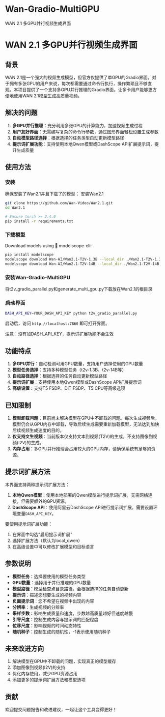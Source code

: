 # Wan-Gradio-MultiGPU
WAN 2.1 多GPU并行视频生成界面


# WAN 2.1 多GPU并行视频生成界面

## 背景

WAN 2.1是一个强大的视频生成模型，但官方仅提供了单GPU的Gradio界面。对于拥有多张GPU的用户来说，每次都需要通过命令行执行，操作繁琐且不够直观。本项目提供了一个支持多GPU并行推理的Gradio界面，让多卡用户能够更方便地使用WAN 2.1模型生成高质量视频。

## 解决的问题

1. **多GPU并行推理**：充分利用多张GPU的计算能力，加速视频生成过程
2. **用户友好界面**：无需编写复杂的命令行参数，通过图形界面轻松设置生成参数
3. **自动模型路径选择**：根据选择的任务类型自动更新模型路径
4. **提示词扩展功能**：支持使用本地Qwen模型或DashScope API扩展提示词，提升生成质量

## 使用方法

### 安装

确保安装了Wan2.1并且下载了的模型：
安装Wan2.1
```bash
git clone https://github.com/Wan-Video/Wan2.1.git
cd Wan2.1

# Ensure torch >= 2.4.0
pip install -r requirements.txt
```

### 下载模型
Download models using 🤖 modelscope-cli:

```bash
pip install modelscope
modelscope download Wan-AI/Wan2.1-T2V-1.3B --local_dir ./Wan2.1-T2V-1.3B
modelscope download Wan-AI/Wan2.1-T2V-14B --local_dir ./Wan2.1-T2V-14B
```

### 安装Wan-Gradio-MultiGPU
将t2v_gradio_parallel.py和generate_multi_gpu.py下载放在Wan2.1的根目录


### 启动界面

```bash
DASH_API_KEY=YOUR_DASH_API_KEY python t2v_gradio_parallel.py
```

启动后，访问 `http://localhost:7860` 即可打开界面。

注意：没有加DASH_API_KEY，提示词扩展功能不会生效

## 功能特点

1. **多GPU并行**：自动检测可用GPU数量，支持用户选择使用的GPU数量
2. **模型任务选择**：支持多种模型任务（t2v-1.3B、t2v-14B等）
3. **自动路径选择**：根据选择的任务自动更新模型路径
4. **提示词扩展**：支持使用本地Qwen模型或DashScope API扩展提示词
5. **高级设置**：支持T5 FSDP、DiT FSDP、T5 CPU等高级选项

## 已知限制

1. **模型卸载问题**：目前尚未解决模型在GPU中不卸载的问题。每次生成视频后，模型仍会从GPU内存中卸载，导致后续生成需要重新加载模型，无法达到加快后续视频生成速度的目的。
2. **仅支持文生视频**：当前版本仅支持文本到视频(T2V)的生成，不支持图像到视频(I2V)的生成。
3. **内存占用**：多GPU并行推理会占用较大的GPU内存，请确保系统有足够的资源。

## 提示词扩展方法

本界面支持两种提示词扩展方法：

1. **本地Qwen模型**：使用本地部署的Qwen模型进行提示词扩展，无需网络连接，但需要额外的GPU资源。
2. **DashScope API**：使用阿里云DashScope API进行提示词扩展，需要设置环境变量`DASH_API_KEY`。

要使用提示词扩展功能：
1. 在界面中勾选"启用提示词扩展"
2. 选择扩展方法（默认为local_qwen）
3. 在高级设置中可以修改扩展模型和目标语言

## 参数说明

- **模型任务**：选择要使用的模型任务类型
- **GPU数量**：选择用于并行推理的GPU数量
- **模型路径**：模型检查点目录路径，会根据选择的任务自动更新
- **提示词**：描述您想要生成的视频内容
- **负面提示词**：您不希望在视频中出现的内容
- **分辨率**：生成视频的分辨率
- **采样步数**：影响生成质量和速度，步数越高质量越好但速度越慢
- **引导尺度**：控制生成内容与提示词的匹配程度
- **位移尺度**：影响视频的时间动态特性
- **随机种子**：控制生成的随机性，-1表示使用随机种子

## 未来改进方向

1. 解决模型在GPU中不卸载的问题，实现真正的模型缓存
2. 添加图像到视频(I2V)的支持
3. 优化内存使用，减少GPU资源占用
4. 添加更多的提示词扩展方法和模型选项

## 贡献

欢迎提交问题报告和改进建议，一起让这个工具变得更好！

